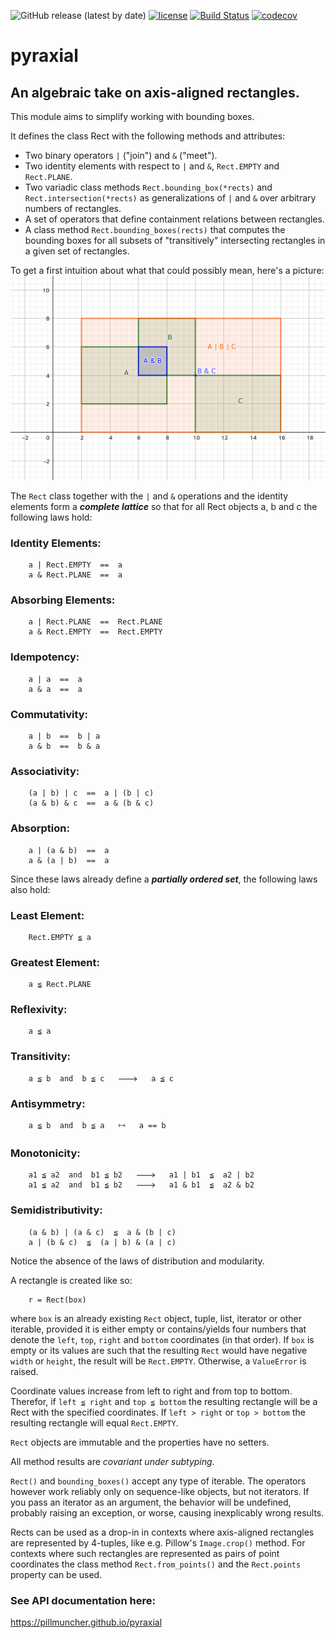![GitHub release (latest by date)](https://img.shields.io/github/v/release/pillmuncher/pyraxial)
[![license](https://img.shields.io/badge/license-MIT-blue)](https://img.shields.io/badge/license-MIT-blue)
[![Build Status](https://app.travis-ci.com/pillmuncher/pyraxial.svg?branch=main)](https://app.travis-ci.com/pillmuncher/pyraxial)
[![codecov](https://codecov.io/gh/pillmuncher/pyraxial/branch/main/graph/badge.svg?token=3Q4CRWL8SX)](https://codecov.io/gh/pillmuncher/pyraxial)

# pyraxial

## An algebraic take on axis-aligned rectangles.

This module aims to simplify working with bounding boxes.

It defines the class Rect with the following methods and attributes:

  * Two binary operators `|` ("join") and `&` ("meet").
  * Two identity elements with respect to `|` and `&`, `Rect.EMPTY` and
    `Rect.PLANE`.
  * Two variadic class methods `Rect.bounding_box(*rects)` and
    `Rect.intersection(*rects)` as generalizations of `|` and `&` over
    arbitrary numbers of rectangles.
  * A set of operators that define containment relations between rectangles.
  * A class method `Rect.bounding_boxes(rects)` that computes the bounding boxes
    for all subsets of "transitively" intersecting rectangles in a given set of
    rectangles.

To get a first intuition about what that could possibly mean, here's a picture:
![alt text](docs/rects.png "example")

The `Rect` class together with the `|` and `&` operations and the identity
elements form a ***complete lattice*** so that for all Rect objects a, b and
c the following laws hold:

### Identity Elements:

```
    a | Rect.EMPTY  ==  a
    a & Rect.PLANE  ==  a
```

### Absorbing Elements:

```
    a | Rect.PLANE  ==  Rect.PLANE
    a & Rect.EMPTY  ==  Rect.EMPTY
```

### Idempotency:

```
    a | a  ==  a
    a & a  ==  a
```

### Commutativity:

```
    a | b  ==  b | a
    a & b  ==  b & a
```

### Associativity:

```
    (a | b) | c  ==  a | (b | c)
    (a & b) & c  ==  a & (b & c)
```

### Absorption:

```
    a | (a & b)  ==  a
    a & (a | b)  ==  a
```

Since these laws already define a ***partially ordered set***, the following laws also hold:

### Least Element:

```
    Rect.EMPTY ≦ a
```

### Greatest Element:

```
    a ≦ Rect.PLANE
```

### Reflexivity:

```
    a ≦ a
```

### Transitivity:

```
    a ≦ b  and  b ≦ c   🡒   a ≦ c
```

### Antisymmetry:

```
    a ≦ b  and  b ≦ a   🡘   a == b
```

### Monotonicity:

```
    a1 ≦ a2  and  b1 ≦ b2   🡒   a1 | b1  ≦  a2 | b2
    a1 ≦ a2  and  b1 ≦ b2   🡒   a1 & b1  ≦  a2 & b2
```

### Semidistributivity:

```
    (a & b) | (a & c)  ≦  a & (b | c)
    a | (b & c)  ≦  (a | b) & (a | c)
```

Notice the absence of the laws of distribution and modularity.

A rectangle is created like so:

```
    r = Rect(box)
```

where `box` is an already existing `Rect` object, tuple, list, iterator or other
iterable, provided it is either empty or contains/yields four numbers that
denote the `left`, `top`, `right` and `bottom` coordinates (in that order).  If
`box` is empty or its values are such that the resulting `Rect` would have negative
`width` or `height`, the result will be `Rect.EMPTY`. Otherwise, a `ValueError` is
raised.

Coordinate values increase from left to right and from top to bottom.  Therefor,
if `left ≦ right` and `top ≦ bottom` the resulting rectangle will be a Rect with the
specified coordinates.  If `left > right` or `top > bottom` the resulting rectangle
will equal `Rect.EMPTY`.

`Rect` objects are immutable and the properties have no setters.

All method results are *covariant under subtyping*.

`Rect()` and `bounding_boxes()` accept any type of iterable.  The operators
however work reliably only on sequence-like objects, but not iterators.  If you
pass an iterator as an argument, the behavior will be undefined, probably
raising an exception, or worse, causing inexplicably wrong results.

Rects can be used as a drop-in in contexts where axis-aligned rectangles are
represented by 4-tuples, like e.g. Pillow's `Image.crop()` method. For contexts
where such rectangles are represented as pairs of point coordinates the class
method `Rect.from_points()` and the `Rect.points` property can be used.

### See API documentation here:

<https://pillmuncher.github.io/pyraxial>
